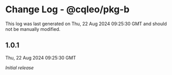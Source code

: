 # Change Log - @cqleo/pkg-b

This log was last generated on Thu, 22 Aug 2024 09:25:30 GMT and should not be manually modified.

## 1.0.1
Thu, 22 Aug 2024 09:25:30 GMT

_Initial release_

